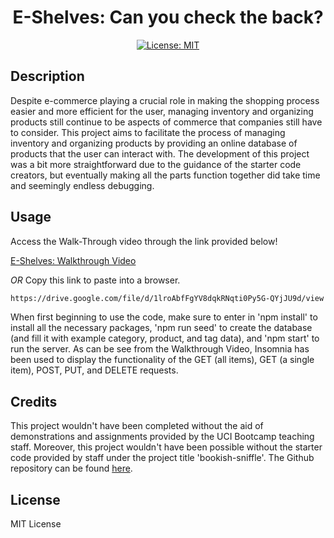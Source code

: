 <div align='center'>
  
# E-Shelves: Can you check the back?

[![License: MIT](https://img.shields.io/badge/License-MIT-yellow.svg)](https://opensource.org/licenses/MIT)

</div>

## Description

Despite e-commerce playing a crucial role in making the shopping process easier and more efficient for the user, managing inventory and organizing products still continue to be aspects of commerce that companies still have to consider. This project aims to facilitate the process of managing inventory and organizing products by providing an online database of products that the user can interact with. The development of this project was a bit more straightforward due to the guidance of the starter code creators, but eventually making all the parts function together did take time and seemingly endless debugging.

## Usage

Access the Walk-Through video through the link provided below!

[E-Shelves: Walkthrough Video](https://drive.google.com/file/d/1lroAbfFgYV8dqkRNqti0Py5G-QYjJU9d/view)

_OR_ Copy this link to paste into a browser.

```md
https://drive.google.com/file/d/1lroAbfFgYV8dqkRNqti0Py5G-QYjJU9d/view
```

When first beginning to use the code, make sure to enter in 'npm install' to install all the necessary packages, 'npm run seed' to create the database (and fill it with example category, product, and tag data), and 'npm start' to run the server. As can be see from the Walkthrough Video, Insomnia has been used to display the functionality of the GET (all items), GET (a single item), POST, PUT, and DELETE requests.

## Credits

This project wouldn't have been completed without the aid of demonstrations and assignments provided by the UCI Bootcamp teaching staff. Moreover, this project wouldn't have been possible without the starter code provided by staff under the project title 'bookish-sniffle'. The Github repository can be found [here](https://github.com/coding-boot-camp/bookish-sniffle.git).

## License

MIT License
